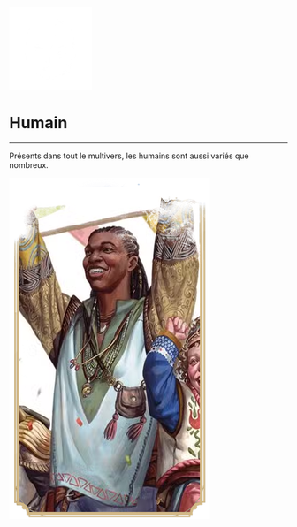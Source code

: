 <div class="icon-container">
  <img src="../_media/especes/Humain.png" alt="Humain" class="icon-r-title" data-no-zoom />

# Humain <!-- {docsify-ignore} -->

</div>

---

<div class="bloc-pres">
<div class="bloc-texte">
  <div class="texte">
    <p>Présents dans tout le multivers, les humains sont aussi variés que nombreux.</p>
  </div>
  </div>
  <img src="../_media/especes/pres-humain.png" alt="Humain" class="img-pres" data-no-zoom />
</div>